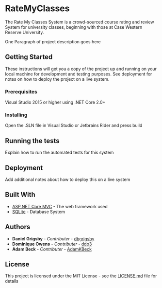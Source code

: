 # RateMyClasses
The Rate My Classes System is a crowd-sourced course rating and review System for university classes, beginning with those at Case Western Reserve University.

One Paragraph of project description goes here

## Getting Started

These instructions will get you a copy of the project up and running on your local machine for development and testing purposes. See deployment for notes on how to deploy the project on a live system.

### Prerequisites
Visual Studio 2015 or higher using .NET Core 2.0+


### Installing

Open the .SLN file in Visual Studio or Jetbrains Rider and press build

## Running the tests

Explain how to run the automated tests for this system


## Deployment

Add additional notes about how to deploy this on a live system

## Built With

* [ASP.NET Core MVC](https://docs.microsoft.com/en-us/aspnet/core/) - The web framework used
* [SQLite](https://www.sqlite.org/index.html) - Database System


## Authors
* **Daniel Grigsby** - *Contributer* - [dbgrigsby](https://github.com/dbgrigsby)
* **Dominique Owens** - *Contributer* - [ddo3](https://github.com/ddo3)
* **Adam Beck** - *Contributer* - [AdamKBeck](https://github.com/AdamKBeck)


## License

This project is licensed under the MIT License - see the [LICENSE.md](LICENSE.md) file for details



